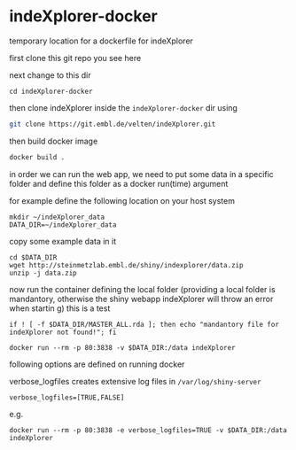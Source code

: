 # indeXplorer-docker

temporary location for a dockerfile for indeXplorer

first clone this git repo you see here

next change to this dir 
```
cd indeXplorer-docker
```

then clone indeXplorer inside the ```indeXplorer-docker``` dir using

```bash
git clone https://git.embl.de/velten/indeXplorer.git
```

then build docker image
```bash
docker build .
```

in order we can run the web app, we need to put some data in a specific folder and
define this folder as a docker run(time)  argument

for example define the following location on your host system
```
mkdir ~/indeXplorer_data
DATA_DIR=~/indeXplorer_data
```

copy some example data in it
```
cd $DATA_DIR
wget http://steinmetzlab.embl.de/shiny/indexplorer/data.zip
unzip -j data.zip
```

now run the container defining the local folder (providing a local folder is mandantory, otherwise the shiny webapp indeXplorer will throw an error when startin
g)
this is a test
```
if ! [ -f $DATA_DIR/MASTER_ALL.rda ]; then echo "mandantory file for indeXplorer not found!"; fi
```
```
docker run --rm -p 80:3838 -v $DATA_DIR:/data indeXplorer
```

following options are defined on running docker

verbose_logfiles creates extensive log files in ```/var/log/shiny-server```
```
verbose_logfiles=[TRUE,FALSE] 
```
e.g.
```
docker run --rm -p 80:3838 -e verbose_logfiles=TRUE -v $DATA_DIR:/data indeXplorer

```
